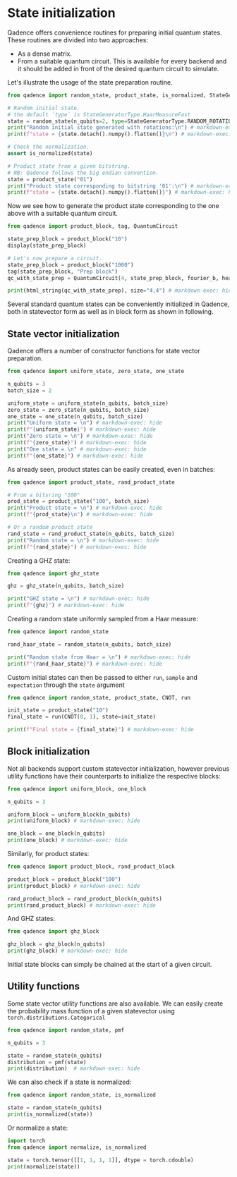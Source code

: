 # State initialization

Qadence offers convenience routines for preparing initial quantum states.
These routines are divided into two approaches:

- As a dense matrix.
- From a suitable quantum circuit. This is available for every backend and it should be added
in front of the desired quantum circuit to simulate.

Let's illustrate the usage of the state preparation routine.

```python exec="on" source="material-block" result="json" session="seralize"
from qadence import random_state, product_state, is_normalized, StateGeneratorType

# Random initial state.
# the default `type` is StateGeneratorType.HaarMeasureFast
state = random_state(n_qubits=2, type=StateGeneratorType.RANDOM_ROTATIONS)
print("Random initial state generated with rotations:\n") # markdown-exec: hide
print(f"state = {state.detach().numpy().flatten()}\n") # markdown-exec: hide

# Check the normalization.
assert is_normalized(state)

# Product state from a given bitstring.
# NB: Qadence follows the big endian convention.
state = product_state("01")
print("Product state corresponding to bitstring '01':\n") # markdown-exec: hide
print(f"state = {state.detach().numpy().flatten()}") # markdown-exec: hide
```

Now we see how to generate the product state corresponding to the one above with
a suitable quantum circuit.

```python  exec="on" source="material-block" html="1"
from qadence import product_block, tag, QuantumCircuit

state_prep_block = product_block("10")
display(state_prep_block)

# Let's now prepare a circuit.
state_prep_block = product_block("1000")
tag(state_prep_block, "Prep block")
qc_with_state_prep = QuantumCircuit(4, state_prep_block, fourier_b, hea_b)

print(html_string(qc_with_state_prep), size="4,4") # markdown-exec: hide
```
Several standard quantum states can be conveniently initialized in Qadence, both in statevector form as well as in block form as shown in following.

## State vector initialization

Qadence offers a number of constructor functions for state vector preparation.

```python exec="on" source="material-block" result="json" session="states"
from qadence import uniform_state, zero_state, one_state

n_qubits = 3
batch_size = 2

uniform_state = uniform_state(n_qubits, batch_size)
zero_state = zero_state(n_qubits, batch_size)
one_state = one_state(n_qubits, batch_size)
print("Uniform state = \n") # markdown-exec: hide
print(f"{uniform_state}") # markdown-exec: hide
print("Zero state = \n") # markdown-exec: hide
print(f"{zero_state}") # markdown-exec: hide
print("One state = \n" # markdown-exec: hide
print(f"{one_state}") # markdown-exec: hide
```

As already seen, product states can be easily created, even in batches:

```python exec="on" source="material-block" result="json" session="states"
from qadence import product_state, rand_product_state

# From a bitsring "100"
prod_state = product_state("100", batch_size)
print("Product state = \n") # markdown-exec: hide
print(f"{prod_state}\n") # markdown-exec: hide

# Or a random product state
rand_state = rand_product_state(n_qubits, batch_size)
print("Random state = \n") # markdown-exec: hide
print(f"{rand_state}") # markdown-exec: hide
```

Creating a GHZ state:

```python exec="on" source="material-block" result="json" session="states"
from qadence import ghz_state

ghz = ghz_state(n_qubits, batch_size)

print("GHZ state = \n") # markdown-exec: hide
print(f"{ghz}") # markdown-exec: hide
```

Creating a random state uniformly sampled from a Haar measure:

```python exec="on" source="material-block" result="json" session="states"
from qadence import random_state

rand_haar_state = random_state(n_qubits, batch_size)

print("Random state from Haar = \n") # markdown-exec: hide
print(f"{rand_haar_state}") # markdown-exec: hide
```

Custom initial states can then be passed to either `run`, `sample` and `expectation` through the `state` argument

```python exec="on" source="material-block" result="json" session="states"
from qadence import random_state, product_state, CNOT, run

init_state = product_state("10")
final_state = run(CNOT(0, 1), state=init_state)

print(f"Final state = {final_state}") # markdown-exec: hide
```

## Block initialization

Not all backends support custom statevector initialization, however previous utility functions have their counterparts to initialize the respective blocks:

```python exec="on" source="material-block" result="json" session="states"
from qadence import uniform_block, one_block

n_qubits = 3

uniform_block = uniform_block(n_qubits)
print(uniform_block) # markdown-exec: hide

one_block = one_block(n_qubits)
print(one_block) # markdown-exec: hide
```

Similarly, for product states:

```python exec="on" source="material-block" result="json" session="states"
from qadence import product_block, rand_product_block

product_block = product_block("100")
print(product_block) # markdown-exec: hide

rand_product_block = rand_product_block(n_qubits)
print(rand_product_block) # markdown-exec: hide
```

And GHZ states:

```python exec="on" source="material-block" result="json" session="states"
from qadence import ghz_block

ghz_block = ghz_block(n_qubits)
print(ghz_block) # markdown-exec: hide
```

Initial state blocks can simply be chained at the start of a given circuit.

## Utility functions

Some state vector utility functions are also available. We can easily create the probability mass function of a given statevector using `torch.distributions.Categorical`

```python exec="on" source="material-block" result="json" session="states"
from qadence import random_state, pmf

n_qubits = 3

state = random_state(n_qubits)
distribution = pmf(state)
print(distribution)  # markdown-exec: hide
```

We can also check if a state is normalized:

```python exec="on" source="material-block" result="json" session="states"
from qadence import random_state, is_normalized

state = random_state(n_qubits)
print(is_normalized(state))
```

Or normalize a state:

```python exec="on" source="material-block" result="json" session="states"
import torch
from qadence import normalize, is_normalized

state = torch.tensor([[1, 1, 1, 1]], dtype = torch.cdouble)
print(normalize(state))
```
